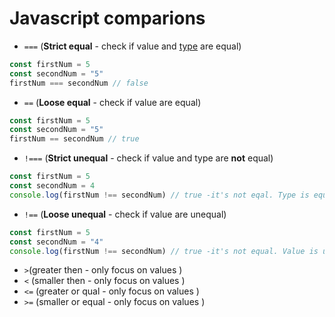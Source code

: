 # Javascript comparions 

- `===` (**Strict equal** - check if value and [type](https://github.com/Chomikens/ZTM-JS/blob/1-types/types/types.md) are equal)
```js
const firstNum = 5
const secondNum = "5"
firstNum === secondNum // false 
```
- `==` (**Loose equal** - check if value are equal)
```js
const firstNum = 5
const secondNum = "5"
firstNum == secondNum // true
```
- `!===` (**Strict unequal** - check if value  and type are **not** equal)
 ```js
const firstNum = 5
const secondNum = 4
console.log(firstNum !== secondNum) // true -it's not eqal. Type is equal but value not
```
- `!==` (**Loose unequal** - check if value are unequal)
 ```js
const firstNum = 5
const secondNum = "4"
console.log(firstNum !== secondNum) // true -it's not equal. Value is unequal.
```

- `>`(greater then - only focus on values )
- `<` (smaller then - only focus on values )
- `<=` (greater or qual - only focus on values )
- `>=` (smaller or equal - only focus on values )